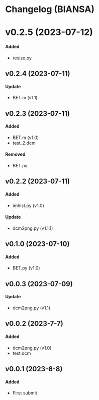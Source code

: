 # Changelog (BIANSA)

# v0.2.5 (2023-07-12)
#### Added
- resize.py

## v0.2.4 (2023-07-11)
#### Update
- BET.m (v1.1)

## v0.2.3 (2023-07-11)
#### Added
- BET.m (v1.0)
- test_2.dcm
#### Removed
- BET.py


## v0.2.2 (2023-07-11)
#### Added
- imhist.py (v1.0)
#### Update
- dcm2png.py (v1.1.1)


## v0.1.0 (2023-07-10)
#### Added
- BET.py (v1.0)

## v0.0.3 (2023-07-09)
#### Update
- dcm2png.py (v1.1)

## v0.0.2 (2023-7-7)
#### Added
- dcm2png.py (v1.0)
- test.dcm

## v0.0.1 (2023-6-8)
#### Added
- First submit
